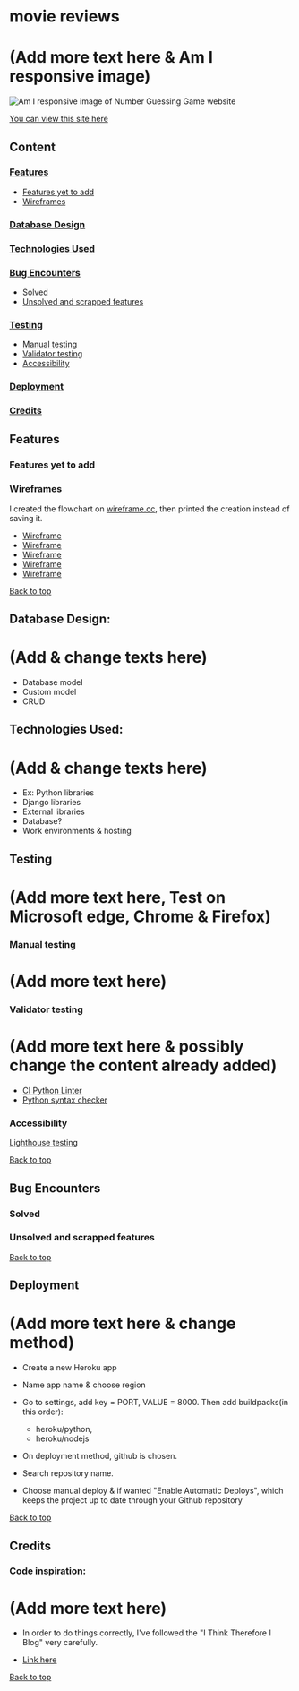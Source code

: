 # movie reviews
# (Add more text here & Am I responsive image)
![Am I responsive image of Number Guessing Game website]()

[You can view this site here]()


## Content


### [Features](#features-1)

- [Features yet to add](#features-yet-to-add)
- [Wireframes](#wireframes)

### [Database Design](#database-design-1)

### [Technologies Used](#technologies-used-1)

### [Bug Encounters](#bug-encounters-1)
  - [Solved](#solved)
  - [Unsolved and scrapped features](#unsolved-and-scrapped-features)


### [Testing](#testing-1)
  - [Manual testing](#manual-testing)
  - [Validator testing](#validator-testing)
  - [Accessibility](#accessibility)


### [Deployment](#deployment-1)


### [Credits](#credits-1)



## Features



### Features yet to add


### Wireframes
I created the flowchart on [wireframe.cc](https://wireframe.cc/), then printed the creation instead of saving it.

- [Wireframe](/images/wireframe/main-page.png)
- [Wireframe](/images/wireframe/review-page.png)
- [Wireframe](/images/wireframe/sign-in.png)
- [Wireframe](/images/wireframe/sign-out.png)
- [Wireframe](/images/wireframe/sign-up.png)

[Back to top](#content)


## Database Design:
# (Add & change texts here)
- Database model
- Custom model
- CRUD


## Technologies Used:
# (Add & change texts here)
- Ex: Python libraries
- Django libraries
- External libraries
- Database?
- Work environments & hosting



## Testing
# (Add more text here, Test on Microsoft edge, Chrome & Firefox)

### Manual testing
# (Add more text here)



### Validator testing
# (Add more text here & possibly change the content already added)


- [CI Python Linter]()
- [Python syntax checker]()

### Accessibility
 
 [Lighthouse testing]()


[Back to top](#content)

## Bug Encounters

### Solved



### Unsolved and scrapped features


[Back to top](#content)

## Deployment
# (Add more text here & change method)
- Create a new Heroku app
- Name app name & choose region
- Go to settings, add key = PORT, VALUE = 8000. Then add buildpacks(in this order):
  - heroku/python, 
  - heroku/nodejs

- On deployment method, github is chosen.
- Search repository name.

- Choose manual deploy & if wanted "Enable Automatic Deploys", which keeps the project up to date through your Github repository


[Back to top](#content)

## Credits


### Code inspiration:
# (Add more text here)
- In order to do things correctly, I've followed the "I Think Therefore I Blog" very carefully.

 - [Link here](https://learn.codeinstitute.net/courses/course-v1:CodeInstitute+FST101+2021_T1/courseware/b31493372e764469823578613d11036b/fe4299adcd6743328183aab4e7ec5d13/)


[Back to top](#content)


